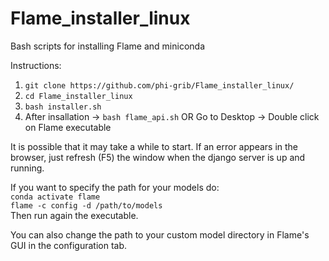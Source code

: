# Flame_installer_linux
Bash scripts for installing Flame and miniconda

Instructions:

1. `git clone https://github.com/phi-grib/Flame_installer_linux/`
2. `cd Flame_installer_linux`
3. `bash installer.sh`
4. After insallation -> `bash flame_api.sh`
               OR
   Go to Desktop -> Double click on Flame executable

It is possible that it may take a while to start. If an error appears in the browser, just refresh (F5) the window when the django server is up and running.

If you want to specify the path for your models do:<br>
`conda activate flame`<br>
`flame -c config -d /path/to/models`<br>
Then run again the executable.

You can also change the path to your custom model directory in Flame's GUI in the configuration tab.
